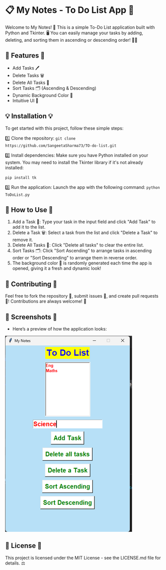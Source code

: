 # 📋 My Notes - To Do List App 📝

Welcome to My Notes! 🎉 This is a simple To-Do List application built with Python and Tkinter. 🖥️ You can easily manage your tasks by adding, deleting, and sorting them in ascending or descending order! 🎯💪

## 🚀 Features 🚀

- Add Tasks 🖊️
- Delete Tasks 🗑️
- Delete All Tasks 🚮
- Sort Tasks 🗂️ (Ascending & Descending)
- Dynamic Background Color 🎨
- Intuitive UI 🌟


## 💡 Installation 💡

To get started with this project, follow these simple steps:

1️⃣ Clone the repository:
`git clone https://github.com/SangeetaSharma73/TO-do-list.git`

2️⃣ Install dependencies:
Make sure you have Python installed on your system. You may need to install the Tkinter library if it's not already installed:

`pip install tk`

3️⃣ Run the application:
Launch the app with the following command:
`python ToDoList.py`

## 🌟 How to Use 🌟

1. Add a Task 📝: Type your task in the input field and click "Add Task" to add it to the list.
2. Delete a Task 🗑️: Select a task from the list and click "Delete a Task" to remove it.
3. Delete All Tasks 🚮: Click "Delete all tasks" to clear the entire list.
4. Sort Tasks 🗂️: Click "Sort Ascending" to arrange tasks in ascending order or "Sort Descending" to arrange them in reverse order.
5. The background color 🎨 is randomly generated each time the app is opened, giving it a fresh and dynamic look!

## 💬 Contributing 💬
Feel free to fork the repository 🍴, submit issues 🐞, and create pull requests 🔄! Contributions are always welcome! 🙌


## 📸 Screenshots 📸
- Here’s a preview of how the application looks:

![Img.png](Img.png)

## 📄 License 📄
This project is licensed under the MIT License - see the LICENSE.md file for details. ⚖️
